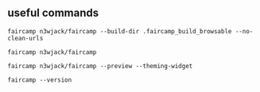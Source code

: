 ## useful commands

`faircamp n3wjack/faircamp --build-dir .faircamp_build_browsable --no-clean-urls`

`faircamp n3wjack/faircamp`

`faircamp n3wjack/faircamp --preview --theming-widget`

`faircamp --version`